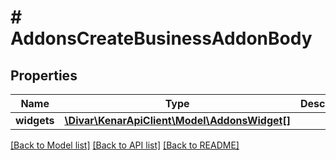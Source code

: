 # # AddonsCreateBusinessAddonBody

## Properties

Name | Type | Description | Notes
------------ | ------------- | ------------- | -------------
**widgets** | [**\Divar\KenarApiClient\Model\AddonsWidget[]**](AddonsWidget.md) |  | [optional]

[[Back to Model list]](../../README.md#models) [[Back to API list]](../../README.md#endpoints) [[Back to README]](../../README.md)
